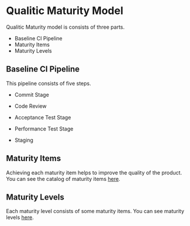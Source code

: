 # Qualitic Maturity Model

Qualitic Maturity model is consists of three parts.

+ Baseline CI Pipeline
+ Maturity Items
+ Maturity Levels

## Baseline CI Pipeline

This pipeline consists of five steps.

+ Commit Stage

+ Code Review

+ Acceptance Test Stage

+ Performance Test Stage

+ Staging

## Maturity Items

Achieving each maturity item helps to improve the quality of the product.
You can see the catalog of maturity items [here](CATALOG.md).

## Maturity Levels

Each maturity level consists of some maturity items.
You can see maturity levels [here](LEVELS.md).
